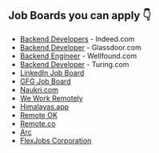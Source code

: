 ## Job Boards you can apply 👇

- [Backend Developers](https://in.indeed.com/Backend-Developer-jobs?vjk=1ff720a42bdd6dc6) - Indeed.com
- [Backend Developer](https://www.glassdoor.co.in/Job/backend-developer-jobs-SRCH_KO0,17.htm) - Glassdoor.com
- [Backend Engineer](https://wellfound.com/role/backend-engineer) - Wellfound.com
- [Backend Developer](https://www.turing.com/jobs/remote-back-end-developer-jobs) - Turing.com
- [LinkedIn Job Board](https://www.linkedin.com/jobs/search/?geoId=92000000&keywords=backend%20developer&location=Worldwide)
- [GFG Job Board](https://practice.geeksforgeeks.org/jobs)
- [Naukri.com](https://www.naukri.com/backend-developer-jobs?k=backend%20developer)
- [We Work Remotely](https://weworkremotely.com/remote-jobs/search?utf8=%E2%9C%93&term=backend+developer)
- [Himalayas.app](https://himalayas.app/jobs/backend-development)
- [Remote OK](https://remoteok.com/remote-backend-jobs)
- [Remote.co](https://remote.co/remote-jobs/search/?search_keywords=backend+developer)
- [Arc](https://arc.dev/remote-jobs?keyword=backend)
- [FlexJobs Corporation](https://www.flexjobs.com/search?search=Backend+Web+Developer&location=)
